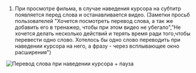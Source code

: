1. При просмотре фильма, в случае наведения курсора на субтитр появляется перед слова и останавливается видео.
(Заметки просьб пользователей "Хочется посмотреть перевод слова, а так же добавить его в тренажер, чтобы при этом видео не убегало","Не хочется делать несколько действий и терять время ради того,чтобы перевести одно слово. Хотелось бы одно слово переводить при наведении курсора на него, а фразу - через всплывающее окно расширения")

![Перевод слова при наведении курсора + пауза](https://github.com/easably/RoadMap/blob/master/competitors/Vimbox/v.png)